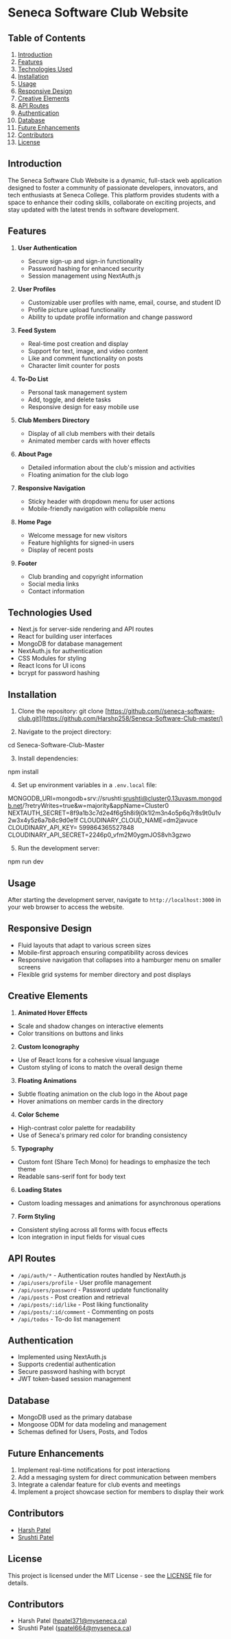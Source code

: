 # Seneca Software Club Website

## Table of Contents
1. [Introduction](#introduction)
2. [Features](#features)
3. [Technologies Used](#technologies-used)
4. [Installation](#installation)
5. [Usage](#usage)
6. [Responsive Design](#responsive-design)
7. [Creative Elements](#creative-elements)
8. [API Routes](#api-routes)
9. [Authentication](#authentication)
10. [Database](#database)
11. [Future Enhancements](#future-enhancements)
12. [Contributors](#contributors)
13. [License](#license)

## Introduction

The Seneca Software Club Website is a dynamic, full-stack web application designed to foster a community of passionate developers, innovators, and tech enthusiasts at Seneca College. This platform provides students with a space to enhance their coding skills, collaborate on exciting projects, and stay updated with the latest trends in software development.

## Features

1. **User Authentication**
   - Secure sign-up and sign-in functionality
   - Password hashing for enhanced security
   - Session management using NextAuth.js

2. **User Profiles**
   - Customizable user profiles with name, email, course, and student ID
   - Profile picture upload functionality
   - Ability to update profile information and change password

3. **Feed System**
   - Real-time post creation and display
   - Support for text, image, and video content
   - Like and comment functionality on posts
   - Character limit counter for posts

4. **To-Do List**
   - Personal task management system
   - Add, toggle, and delete tasks
   - Responsive design for easy mobile use

5. **Club Members Directory**
   - Display of all club members with their details
   - Animated member cards with hover effects

6. **About Page**
   - Detailed information about the club's mission and activities
   - Floating animation for the club logo

7. **Responsive Navigation**
   - Sticky header with dropdown menu for user actions
   - Mobile-friendly navigation with collapsible menu

8. **Home Page**
   - Welcome message for new visitors
   - Feature highlights for signed-in users
   - Display of recent posts

9. **Footer**
   - Club branding and copyright information
   - Social media links
   - Contact information

## Technologies Used

- Next.js for server-side rendering and API routes
- React for building user interfaces
- MongoDB for database management
- NextAuth.js for authentication
- CSS Modules for styling
- React Icons for UI icons
- bcrypt for password hashing

## Installation

1. Clone the repository:
git clone [https://github.com//seneca-software-club.git](https://github.com/Harshp258/Seneca-Software-Club-master/)

2. Navigate to the project directory:

cd Seneca-Software-Club-Master

3. Install dependencies:

npm install

4. Set up environment variables in a `.env.local` file:

MONGODB_URI=mongodb+srv://srushti:srushti@cluster0.13uvasm.mongodb.net/?retryWrites=true&w=majority&appName=Cluster0
NEXTAUTH_SECRET=8f9a1b3c7d2e4f6g5h8i9j0k1l2m3n4o5p6q7r8s9t0u1v2w3x4y5z6a7b8c9d0e1f
CLOUDINARY_CLOUD_NAME=dm2javuce
CLOUDINARY_API_KEY=	
599864365527848
CLOUDINARY_API_SECRET=2246p0_vfm2M0ygmJOS8vh3gzwo


5. Run the development server:

npm run dev



## Usage

After starting the development server, navigate to `http://localhost:3000` in your web browser to access the website.

## Responsive Design

- Fluid layouts that adapt to various screen sizes
- Mobile-first approach ensuring compatibility across devices
- Responsive navigation that collapses into a hamburger menu on smaller screens
- Flexible grid systems for member directory and post displays

## Creative Elements

1. **Animated Hover Effects**
- Scale and shadow changes on interactive elements
- Color transitions on buttons and links

2. **Custom Iconography**
- Use of React Icons for a cohesive visual language
- Custom styling of icons to match the overall design theme

3. **Floating Animations**
- Subtle floating animation on the club logo in the About page
- Hover animations on member cards in the directory

4. **Color Scheme**
- High-contrast color palette for readability
- Use of Seneca's primary red color for branding consistency

5. **Typography**
- Custom font (Share Tech Mono) for headings to emphasize the tech theme
- Readable sans-serif font for body text

6. **Loading States**
- Custom loading messages and animations for asynchronous operations

7. **Form Styling**
- Consistent styling across all forms with focus effects
- Icon integration in input fields for visual cues

## API Routes

- `/api/auth/*` - Authentication routes handled by NextAuth.js
- `/api/users/profile` - User profile management
- `/api/users/password` - Password update functionality
- `/api/posts` - Post creation and retrieval
- `/api/posts/:id/like` - Post liking functionality
- `/api/posts/:id/comment` - Commenting on posts
- `/api/todos` - To-do list management

## Authentication

- Implemented using NextAuth.js
- Supports credential authentication
- Secure password hashing with bcrypt
- JWT token-based session management

## Database

- MongoDB used as the primary database
- Mongoose ODM for data modeling and management
- Schemas defined for Users, Posts, and Todos

## Future Enhancements

1. Implement real-time notifications for post interactions
2. Add a messaging system for direct communication between members
3. Integrate a calendar feature for club events and meetings
4. Implement a project showcase section for members to display their work

## Contributors

- [Harsh Patel](https://github.com/Harshp258)
- [Srushti Patel](https://github.com/SrushtiP1)



## License

This project is licensed under the MIT License - see the [LICENSE](LICENSE) file for details.

## Contributors

- Harsh Patel (hpatel371@myseneca.ca)
- Srushti Patel (spatel664@myseneca.ca)

